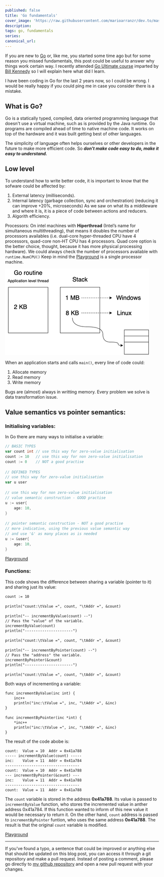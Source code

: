```yaml
---
published: false
title: 'Go fundamentals'
cover_image: 'https://raw.githubusercontent.com/marioarranzr/dev.to/master/blog-posts/go-fundamentals/assets/your-asset.png'
description:
tags: go, fundamentals
series:
canonical_url:
---
```


If you are new to [Go](https://golang.org/) or, like me, you started some time ago but for some reason you missed fundamentals, this post could be useful to answer why things work certain way. I recently attended [Go Ultimate course](https://www.ardanlabs.com/ultimate-go) imparted by [Bill Kennedy](https://twitter.com/goinggodotnet) so I will explain here what did I learn.

I have been coding in Go for the last 2 years now, so I could be wrong. I would be really happy if you could ping me in case you consider there is a mistake.

## What is Go?

Go is a statically typed, compiled, data oriented programming language that doesn't use a virtual machine, such as is provided by the Java runtime. Go programs are compiled ahead of time to native machine code. It works on top of the hardware and it was built getting best of other languages.

The simplicity of language often helps ourselves or other developers in the future to make more efficient code. So ***don't make code easy to do, make it easy to understand.***

## Low level

To understand how to write better code, it is important to know that the sofware could be affected by:
1. External latency (milliseconds).
2. Internal latency (garbage collection, sync and orchestration) (reducing it can improve +20%, microseconds)
As we saw on what its a middleware and where it is, it is a piece of code between actions and reducers.
3. Algorith efficiency.

Processors: On intel machines with **Hiperthread** (Intel’s name for simultaneous multithreading), that means it doubles the number of processors availables (i.e. dual-core hyper-threaded CPU have 4 processors, quad-core non-HT CPU has 4 processors. Quad core option is the better choice, thought, because it has more physical processing hardware).
We could always check the number of processors available with `runtime.NumCPU()`
Keep in mind the [Playground](https://play.golang.org/) is a single processor machine.

![Stack memory](https://raw.githubusercontent.com/marioarranzr/dev.to/master/blog-posts/go-fundamentals/assets/stack.png)

When an application starts and calls `main()`, every line of code could:
1. Allocate memory
2. Read memory
3. Write memory

Bugs are (almost) always in writting memory. Every problem we solve is data transformation issue.

## Value semantics vs pointer semantics:

### Initialising variables:

In Go there are many ways to initialise a variable:

```go
// BASIC TYPES
var count int // use this way for zero-value initialisation
count := 10   // use this way for non zero-value initialisation
count := 0    // NOT a good practise

// DEFINED TYPES
// use this way for zero-value initialisation
var u user

// use this way for non zero-value initialisation
// value semantic construction - GOOD practise
u := user{
    age: 10,
}

// pointer semantic construction - NOT a good practise
// more indicative, using the previous value semantic way
// and use '&' as many places as is needed
u := &user{
    age: 10,
}
```
[Playground](https://play.golang.org/p/-f9PCB8Y9z6)

### Functions:

This code shows the difference between sharing a variable (pointer to it) and sharing just its value:
```
count := 10

println("count:\tValue =", count, "\tAddr =", &count)

println("-- incrementByValue(count) --")
// Pass the "value" of the variable.
incrementByValue(count)
println("----------------------")

println("count:\tValue =", count, "\tAddr =", &count)

println("-- incrementByPointer(count) --")
// Pass the "address" the variable.
incrementByPointer(&count)
println("----------------------")

println("count:\tValue =", count, "\tAddr =", &count)
```

Both ways of incrementing a variable:
```
func incrementByValue(inc int) {
	inc++
	println("inc:\tValue =", inc, "\tAddr =", &inc)
}

func incrementByPointer(inc *int) {
	*inc++
	println("inc:\tValue =", inc, "\tAddr =", &inc)
}
```

The result of the code abobe is:

```text
count:	Value = 10 	Addr = 0x41a788
----- incrementByValue(count) -----
inc:	Value = 11 	Addr = 0x41a784
----------------------------------
count:	Value = 10 	Addr = 0x41a788
--- incrementByPointer(&count) ---
inc:	Value = 11 	Addr = 0x41a788
----------------------------------
count:	Value = 11 	Addr = 0x41a788
```

The `count` variable is stored in the address **0x41a788**. Its value is passed to `incrementByValue` function, who stores the incremented value in anther address 0x41a784. If this function wanted to inform of this new value it would be necessary to return it.
On the other hand, `count` address is passed to `incrementByPointer` funtion, who uses the same address **0x41a788**. The result is that the original `count` variable is modified.

[Playground](https://play.golang.com/p/q0rBOyxnUDQ)

---

If you've found a typo, a sentence that could be improved or anything else that should be updated on this blog post, you can access it through a git repository and make a pull request. Instead of posting a comment, please go directly to [my github repository](https://github.com/marioarranzr/dev.to) and open a new pull request with your changes.